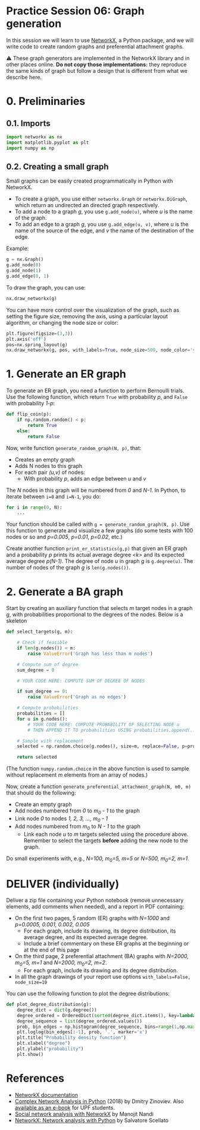 # Practice Session 06: Graph generation

In this session we will learn to use [NetworkX](https://networkx.github.io/), a Python package, and we will write code to create random graphs and preferential attachment graphs.

:warning: These graph generators are implemented in the NetworkX library and in other places online. **Do not copy those implementations:** they reproduce the same kinds of graph but follow a design that is different from what we describe here.

# 0. Preliminaries

## 0.1. Imports

```python
import networkx as nx
import matplotlib.pyplot as plt
import numpy as np
```

## 0.2. Creating a small graph

Small graphs can be easily created programmatically in Python with NetworkX.

* To create a graph, you use either `networkx.Graph` or `networkx.DiGraph`, which return an undirected an directed graph respectively.
* To add a node to a graph *g*, you use `g.add_node(u)`, where *u* is the name of the graph.
* To add an edge to a graph *g*, you use `g.add_edge(u, v)`, where *u* is the name of the source of the edge, and *v* the name of the destination of the edge.

Example:

```python
g = nx.Graph()
g.add_node(0)
g.add_node(1)
g.add_edge(0, 1)
```

To draw the graph, you can use:

```python
nx.draw_networkx(g)
```

You can have more control over the visualization of the graph, such as setting the figure size, removing the axis, using a particular layout algorithm, or changing the node size or color:

```python
plt.figure(figsize=(3,3))
plt.axis('off')
pos=nx.spring_layout(g)
nx.draw_networkx(g, pos, with_labels=True, node_size=500, node_color='yellow')
```

# 1. Generate an ER graph

To generate an ER graph, you need a function to perform Bernoulli trials. Use the following function, which return `True` with probability *p*, and `False` with probability *1-p*:

```python
def flip_coin(p):
    if np.random.random() < p:
        return True
    else:
        return False
```

Now, write function `generate_random_graph(N, p)`, that:

* Creates an empty graph
* Adds N nodes to this graph
* For each pair *(u,v)* of nodes:
  * With probability *p*, adds an edge between *u* and *v*

The *N* nodes in this graph will be numbered from *0* and *N-1*. In Python, to iterate between `i=0` and `i=N-1`, you do:

```python
for i in range(0, N):
    ...
```

Your function should be called with `g = generate_random_graph(N, p)`. Use this function to generate and visualize a few graphs (do some tests with 100 nodes or so and *p=0.005*, *p=0.01*, *p=0.02*, etc.)

Create another function `print_er_statistics(g,p)` that given an ER graph and a probability *p* prints its actual average degree *&lt;k&gt;* and its expected average degree *p(N-1)*. The degree of node *u* in graph *g* is `g.degree(u)`. The number of nodes of the graph *g* is `len(g.nodes())`.

# 2. Generate a BA graph

Start by creating an auxiliary function that selects *m* target nodes in a graph *g*, with probabilities proportional to the degrees of the nodes. Below is a skeleton

```python
def select_targets(g, m):

    # Check if feasible
    if len(g.nodes()) < m:
        raise ValueError('Graph has less than m nodes')

    # Compute sum of degree
    sum_degree = 0

    # YOUR CODE HERE: COMPUTE SUM OF DEGREE OF NODES

    if sum_degree == 0:
        raise ValueError('Graph as no edges')

    # Compute probabilities
    probabilities = []
    for u in g.nodes():
        # YOUR CODE HERE: COMPUTE PROBABILITY OF SELECTING NODE u
        # THEN APPEND IT TO probabilities USING probabilities.append(...)

    # Sample with replacement
    selected = np.random.choice(g.nodes(), size=m, replace=False, p=probabilities)

    return selected
```

(The function `numpy.random.choice` in the above function is used to sample without replacement *m* elements from an array of nodes.)

Now, create a function `generate_preferential_attachment_graph(N, m0, m)` that should do the following:

* Create an empty graph
* Add nodes numbered from *0* to *m<sub>0</sub> - 1* to the graph
* Link node *0* to nodes *1, 2, 3, ..., m<sub>0</sub> - 1*
* Add nodes numbered from *m<sub>0</sub>* to *N - 1* to the graph
  * Link each node *u* to *m* targets selected using the procedure above. Remember to select the targets **before** adding the new node to the graph.

Do small experiments with, e.g., *N=100, m<sub>0</sub>=5, m=5* or *N=500, m<sub>0</sub>=2, m=1*.

# DELIVER (individually)

Deliver a zip file containing your Python notebook (remove unnecessary elements, add comments when needed), and a report in PDF containing:

* On the first two pages, 5 random (ER) graphs with *N=1000* and *p=0.0005, 0.001, 0.002, 0.005*
  * For each graph, include its drawing, its degree distribution, its average degree, and its expected average degree.
  * Include a brief commentary on these ER graphs at the beginning or at the end of this page
* On the third page, 2 preferential attachment (BA) graphs with *N=2000, m<sub>0</sub>=5, m=1* and *N=2000, m<sub>0</sub>=2, m=2*.
  * For each graph, include its drawing and its degree distribution.
* In all the graph drawings of your report use options `with_labels=False, node_size=10`

You can use the following function to plot the degree distributions:

```python
def plot_degree_distribution(g):
    degree_dict = dict(g.degree())
    degree_ordered = OrderedDict(sorted(degree_dict.items(), key=lambda x: x[1], reverse=True))
    degree_sequence = list(degree_ordered.values())
    prob, bin_edges = np.histogram(degree_sequence, bins=range(1,np.max(degree_sequence)+2), density=True)
    plt.loglog(bin_edges[:-1], prob, '.', marker='x')
    plt.title("Probability density function")
    plt.xlabel("degree")
    plt.ylabel("probability")
    plt.show()
```

# References

* [NetworkX documentation](https://networkx.github.io/)
* [Complex Network Analysis in Python](https://www.amazon.com/gp/product/1680502697/) (2018) by Dmitry Zinoviev. Also [available as an e-book](https://upfinder.upf.edu/iii/encore/record/C__Rb1557007?lang=cat) for UPF students.
* [Social network analysis with NetworkX](https://blog.dominodatalab.com/social-network-analysis-with-networkx/) by Manojit Nandi
* [NetworkX: Network analysis with Python](https://www.cl.cam.ac.uk/~cm542/teaching/2010/stna-pdfs/stna-lecture8.pdf) by Salvatore Scellato
